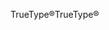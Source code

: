 <span data-ttu-id="2b56e-101">TrueType®</span><span class="sxs-lookup"><span data-stu-id="2b56e-101">TrueType®</span></span>